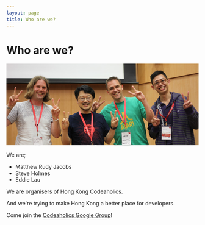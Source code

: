 ```yaml
---
layout: page
title: Who are we?
---
```


# Who are we?

![Matthew Rudy, Matz, Steve Holmes, and Eddie](images/codeaholics.jpg)

We are;

- Matthew Rudy Jacobs
- Steve Holmes
- Eddie Lau

We are organisers of Hong Kong Codeaholics.

And we're trying to make Hong Kong a better place for developers.

Come join the [Codeaholics Google Group](http://groups.google.com/group/codeaholics)!
